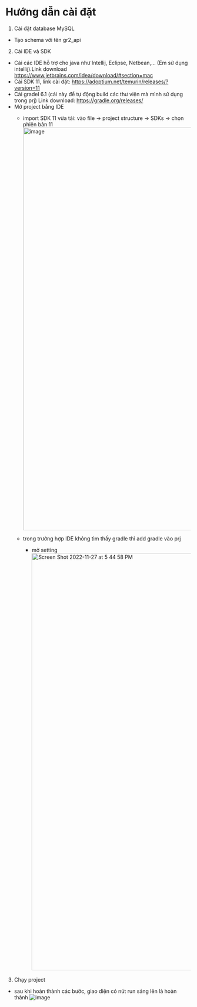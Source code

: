 # Hướng dẫn cài đặt 
1. Cài đặt database MySQL
  - Tạo schema với tên gr2_api 
2. Cài IDE và SDK 
  - Cài các IDE hỗ trợ cho java như Intellij, Eclipse, Netbean,... (Em sử dụng intellij).Link download https://www.jetbrains.com/idea/download/#section=mac
  - Cài SDK 11, link cài đặt: https://adoptium.net/temurin/releases/?version=11
  - Cài gradel 6.1 (cái này để tự động build các thư viện mà mình sử dụng trong prj) Link download: https://gradle.org/releases/
  - Mở project bằng IDE
    + import SDK 11 vừa tải: vào file -> project structure -> SDKs -> chọn phiên bản 11 <img width="1091" alt="image" src="https://user-images.githubusercontent.com/66270677/204131630-dcd47317-240c-4a51-bc68-532d617462ce.png">

    + trong trường hợp IDE không tìm thấy gradle thì add gradle vào prj 
      + mở setting <img width="1130" alt="Screen Shot 2022-11-27 at 5 44 58 PM" src="https://user-images.githubusercontent.com/66270677/204131145-ee0db906-cd3c-4ad6-9fed-422642be72b8.png">
3. Chạy project 
  - sau khi hoàn thành các bước, giao diện có nút run sáng lên là hoàn thành ![image](https://user-images.githubusercontent.com/66270677/204131835-cdb3d70a-6b34-449a-b6d3-2642be2639b7.png)

    


  
